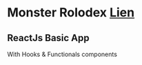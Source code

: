 # Monster Rolodex [Lien](https://yanncls.github.io/monster-rolodex/)

## ReactJs Basic App

With Hooks & Functionals components
